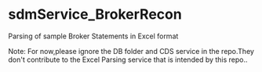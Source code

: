 # sdmService_BrokerRecon
Parsing of sample Broker Statements in Excel format

Note: For now,please ignore the DB folder and CDS service in the repo.They don't contribute to the Excel Parsing service that is intended by this repo..
